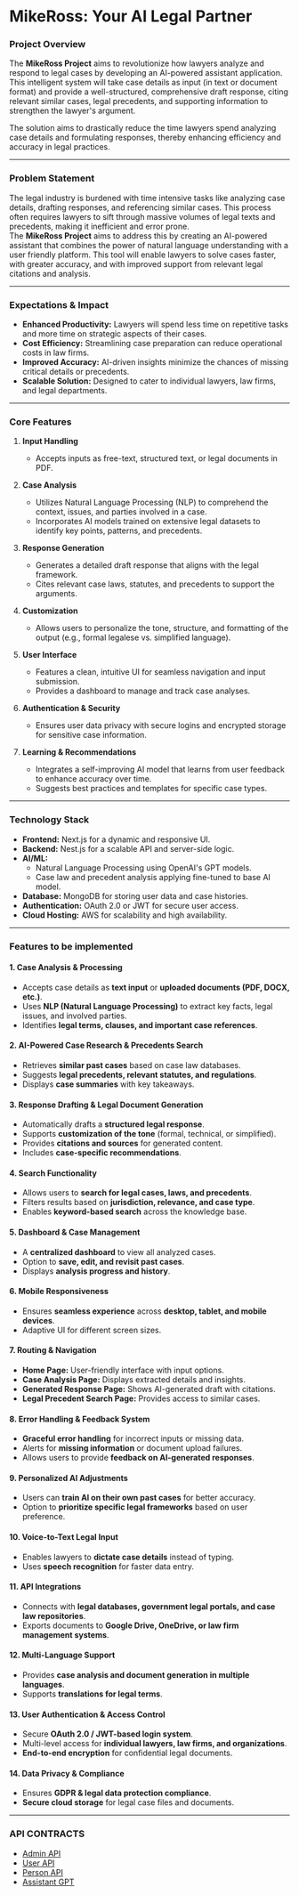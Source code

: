 # **MikeRoss: Your AI Legal Partner**

### **Project Overview**

The **MikeRoss Project** aims to revolutionize how lawyers analyze and respond to legal cases by developing an AI-powered assistant application. This intelligent system will take case details as input (in text or document format) and provide a well-structured, comprehensive draft response, citing relevant similar cases, legal precedents, and supporting information to strengthen the lawyer's argument.

The solution aims to drastically reduce the time lawyers spend analyzing case details and formulating responses, thereby enhancing efficiency and accuracy in legal practices.

---

### **Problem Statement**

The legal industry is burdened with time intensive tasks like analyzing case details, drafting responses, and referencing similar cases. This process often requires lawyers to sift through massive volumes of legal texts and precedents, making it inefficient and error prone.  
The **MikeRoss Project** aims to address this by creating an AI-powered assistant that combines the power of natural language understanding with a user friendly platform. This tool will enable lawyers to solve cases faster, with greater accuracy, and with improved support from relevant legal citations and analysis.

---

### **Expectations & Impact**

- **Enhanced Productivity:** Lawyers will spend less time on repetitive tasks and more time on strategic aspects of their cases.
- **Cost Efficiency:** Streamlining case preparation can reduce operational costs in law firms.
- **Improved Accuracy:** AI-driven insights minimize the chances of missing critical details or precedents.
- **Scalable Solution:** Designed to cater to individual lawyers, law firms, and legal departments.

---

### **Core Features**

1. **Input Handling**

   - Accepts inputs as free-text, structured text, or legal documents in PDF.

2. **Case Analysis**

   - Utilizes Natural Language Processing (NLP) to comprehend the context, issues, and parties involved in a case.
   - Incorporates AI models trained on extensive legal datasets to identify key points, patterns, and precedents.

3. **Response Generation**

   - Generates a detailed draft response that aligns with the legal framework.
   - Cites relevant case laws, statutes, and precedents to support the arguments.

4. **Customization**

   - Allows users to personalize the tone, structure, and formatting of the output (e.g., formal legalese vs. simplified language).

5. **User Interface**

   - Features a clean, intuitive UI for seamless navigation and input submission.
   - Provides a dashboard to manage and track case analyses.

6. **Authentication & Security**

   - Ensures user data privacy with secure logins and encrypted storage for sensitive case information.

7. **Learning & Recommendations**
   - Integrates a self-improving AI model that learns from user feedback to enhance accuracy over time.
   - Suggests best practices and templates for specific case types.

---

### **Technology Stack**

- **Frontend:** Next.js for a dynamic and responsive UI.
- **Backend:** Nest.js for a scalable API and server-side logic.
- **AI/ML:**
  - Natural Language Processing using OpenAI's GPT models.
  - Case law and precedent analysis applying fine-tuned to base AI model.
- **Database:** MongoDB for storing user data and case histories.
- **Authentication:** OAuth 2.0 or JWT for secure user access.
- **Cloud Hosting:** AWS for scalability and high availability.

---

### **Features to be implemented**

#### **1. Case Analysis & Processing**

- Accepts case details as **text input** or **uploaded documents (PDF, DOCX, etc.)**.
- Uses **NLP (Natural Language Processing)** to extract key facts, legal issues, and involved parties.
- Identifies **legal terms, clauses, and important case references**.

#### **2. AI-Powered Case Research & Precedents Search**

- Retrieves **similar past cases** based on case law databases.
- Suggests **legal precedents, relevant statutes, and regulations**.
- Displays **case summaries** with key takeaways.

#### **3. Response Drafting & Legal Document Generation**

- Automatically drafts a **structured legal response**.
- Supports **customization of the tone** (formal, technical, or simplified).
- Provides **citations and sources** for generated content.
- Includes **case-specific recommendations**.

#### **4. Search Functionality**

- Allows users to **search for legal cases, laws, and precedents**.
- Filters results based on **jurisdiction, relevance, and case type**.
- Enables **keyword-based search** across the knowledge base.

#### **5. Dashboard & Case Management**

- A **centralized dashboard** to view all analyzed cases.
- Option to **save, edit, and revisit past cases**.
- Displays **analysis progress and history**.

#### **6. Mobile Responsiveness**

- Ensures **seamless experience** across **desktop, tablet, and mobile devices**.
- Adaptive UI for different screen sizes.

#### **7. Routing & Navigation**

- **Home Page:** User-friendly interface with input options.
- **Case Analysis Page:** Displays extracted details and insights.
- **Generated Response Page:** Shows AI-generated draft with citations.
- **Legal Precedent Search Page:** Provides access to similar cases.

#### **8. Error Handling & Feedback System**

- **Graceful error handling** for incorrect inputs or missing data.
- Alerts for **missing information** or document upload failures.
- Allows users to provide **feedback on AI-generated responses**.

#### **9. Personalized AI Adjustments**

- Users can **train AI on their own past cases** for better accuracy.
- Option to **prioritize specific legal frameworks** based on user preference.

#### **10. Voice-to-Text Legal Input**

- Enables lawyers to **dictate case details** instead of typing.
- Uses **speech recognition** for faster data entry.

#### **11. API Integrations**

- Connects with **legal databases, government legal portals, and case law repositories**.
- Exports documents to **Google Drive, OneDrive, or law firm management systems**.

#### **12. Multi-Language Support**

- Provides **case analysis and document generation in multiple languages**.
- Supports **translations for legal terms**.

#### **13. User Authentication & Access Control**

- Secure **OAuth 2.0 / JWT-based login system**.
- Multi-level access for **individual lawyers, law firms, and organizations**.
- **End-to-end encryption** for confidential legal documents.

#### **14. Data Privacy & Compliance**

- Ensures **GDPR & legal data protection compliance**.
- **Secure cloud storage** for legal case files and documents.

---

### API CONTRACTS

- [Admin API](./docs/adminAPI.md)
- [User API](./docs/userAPI.md)
- [Person API](./docs/personAPI.md)
- [Assistant GPT](https://platform.openai.com/docs/api-reference/assistants)
